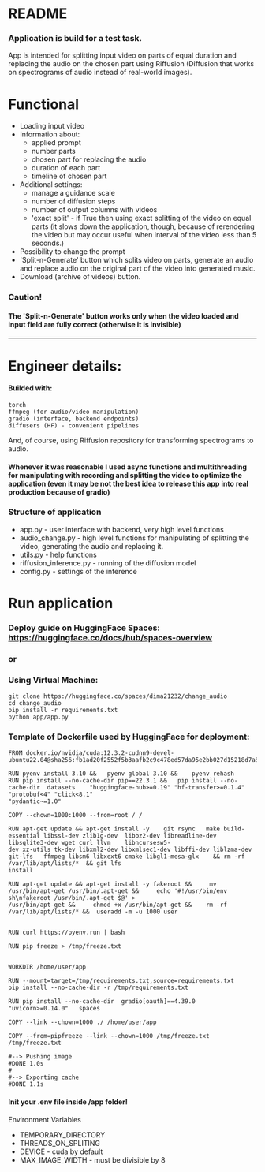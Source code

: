 # README
### Application is build for a test task.

 App is intended for splitting input video on parts of equal duration and replacing the audio on the chosen part using Riffusion (Diffusion that works on spectrograms of audio instead of real-world images).


# Functional
* Loading input video
* Information about:
    * applied prompt
    * number parts
    * chosen part for replacing the audio
    * duration of each part
    * timeline of chosen part
* Additional settings:
    * manage a guidance scale
    * number of diffusion steps
    * number of output columns with videos
    * 'exact split' - if True then using exact splitting of the video on equal parts (it slows down the application, though, because of rerendering the  video but may occur useful when interval of the video less than 5 seconds.)
* Possibility to change the prompt
* 'Split-n-Generate' button which splits video on parts, generate an audio and replace audio on the original part of the video into generated music.
* Download (archive of videos) button. 
### Caution!  
#### The 'Split-n-Generate' button works only when the video loaded and input field are fully correct (otherwise it is invisible)

---
# Engineer details:
#### Builded with:
    torch
    ffmpeg (for audio/video manipulation)
    gradio (interface, backend endpoints)
    diffusers (HF) - convenient pipelines

And, of course, using Riffusion repository for transforming spectrograms to audio.


#### Whenever it was reasonable I used async functions and multithreading for manipulating with recording and splitting the video to optimize the application (even it may be not the best idea to release this app into real production because of gradio)

### Structure of application
 * app.py - user interface with backend, very high level functions
 * audio_change.py - high level functions for manipulating of splitting the video, generating the audio and replacing it.
 * utils.py - help functions
 * riffusion_inference.py - running of the diffusion model
 * config.py - settings of the inference

# Run application
### Deploy guide on HuggingFace Spaces: https://huggingface.co/docs/hub/spaces-overview

### or 

### Using Virtual Machine:
    git clone https://huggingface.co/spaces/dima21232/change_audio
    cd change_audio
    pip install -r requirements.txt
    python app/app.py

### Template of Dockerfile used by HuggingFace for deployment:
    FROM docker.io/nvidia/cuda:12.3.2-cudnn9-devel-  
    ubuntu22.04@sha256:fb1ad20f2552f5b3aafb2c9c478ed57da95e2bb027d15218d7a55b3a0e4b4413

    RUN pyenv install 3.10 && 	pyenv global 3.10 && 	pyenv rehash
    RUN pip install --no-cache-dir pip==22.3.1 && 	pip install --no-cache-dir 	datasets 	"huggingface-hub>=0.19" "hf-transfer>=0.1.4" "protobuf<4" "click<8.1" 
    "pydantic~=1.0"

    COPY --chown=1000:1000 --from=root / /

    RUN apt-get update && apt-get install -y 	git rsync 	make build-essential libssl-dev zlib1g-dev 	libbz2-dev libreadline-dev libsqlite3-dev wget curl llvm 	libncursesw5- 
    dev xz-utils tk-dev libxml2-dev libxmlsec1-dev libffi-dev liblzma-dev git-lfs  	ffmpeg libsm6 libxext6 cmake libgl1-mesa-glx 	&& rm -rf /var/lib/apt/lists/* 	&& git lfs 
    install

    RUN apt-get update && apt-get install -y fakeroot &&     mv /usr/bin/apt-get /usr/bin/.apt-get &&     echo '#!/usr/bin/env sh\nfakeroot /usr/bin/.apt-get $@' > 
    /usr/bin/apt-get &&     chmod +x /usr/bin/apt-get && 	rm -rf /var/lib/apt/lists/* && 	useradd -m -u 1000 user


    RUN curl https://pyenv.run | bash

    RUN pip freeze > /tmp/freeze.txt


    WORKDIR /home/user/app

    RUN --mount=target=/tmp/requirements.txt,source=requirements.txt     pip install --no-cache-dir -r /tmp/requirements.txt

    RUN pip install --no-cache-dir 	gradio[oauth]==4.39.0 	"uvicorn>=0.14.0" 	spaces

    COPY --link --chown=1000 ./ /home/user/app

    COPY --from=pipfreeze --link --chown=1000 /tmp/freeze.txt /tmp/freeze.txt

    #--> Pushing image
    #DONE 1.0s
    #
    #--> Exporting cache
    #DONE 1.1s



#### Init your .env file inside /app folder!
Environment Variables
* TEMPORARY_DIRECTORY
* THREADS_ON_SPLITING
* DEVICE - cuda by default
* MAX_IMAGE_WIDTH - must be divisible by 8
